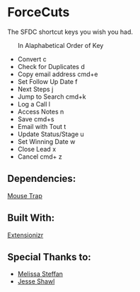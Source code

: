 # ForceCuts
The SFDC shortcut keys you wish you had.

<ul>
<p>In Alaphabetical Order of Key</p>
<li class="shortCutKeys">Convert <span class="highlight"> c</span></li>
<li class="shortCutKeys">Check for Duplicates <span class="highlight"> d</span></li>
<li class="shortCutKeys">Copy email address <span class="highlight"> cmd+e</span></li>
<li class="shortCutKeys">Set Follow Up Date <span class="highlight"> f</span></li>
<li class="shortCutKeys">Next Steps<span class="highlight"> j</span></li>
<li class="shortCutKeys">Jump to Search<span class="highlight"> cmd+k</span></li>
<li class="shortCutKeys">Log a Call <span class="highlight"> l</span></li>
<li class="shortCutKeys">Access Notes<span class="highlight"> n</span></li>
<li class="shortCutKeys">Save <span class="highlight"> cmd+s</span></li>
<li class="shortCutKeys">Email with Tout <span class="highlight"> t</span></li>
<li class="shortCutKeys">Update Status/Stage <span class="highlight"> u</span></li>
<li class="shortCutKeys">Set Winning Date <span class="highlight"> w</span></li>
<li class="shortCutKeys">Close Lead <span class="highlight"> x</span></li>
<li class="shortCutKeys">Cancel <span class="highlight">cmd+ z</span></li>
</ul>

<h2>Dependencies:</h2>
<a href="https://craig.is/killing/mice">Mouse Trap</a>

<h2>Built With:</h2>
<a href="extensionizr.com">Extensionizr</a>

<h2>Special Thanks to:</h2>
<ul>
<li><a href="https://github.com/msteffan">Melissa Steffan</a></li>
<li><a href="https://github.com/jshawl">Jesse Shawl</a></li>
</ul>

